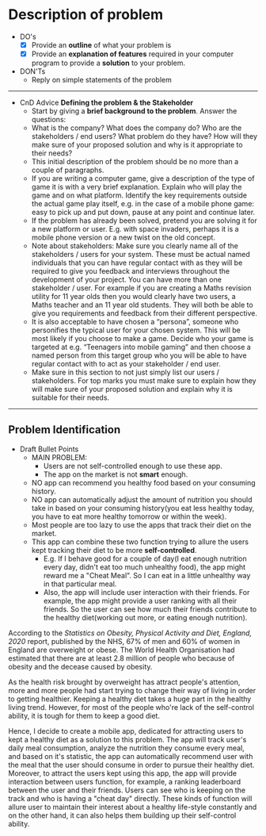 # Description of problem

- DO's
    - [x]  Provide an **outline** of what your problem is
    - [x]  Provide an **explanation of features** required in your computer program to provide a **solution** to your problem.

- DON'Ts
    - Reply on simple statements of the problem

---

- CnD Advice **Defining the problem & the Stakeholder**
    - Start by giving a **brief background to the problem**. Answer the questions:
    - What is the company?
    What does the company do?
    Who are the stakeholders / end users?
    What problem do they have?
    How will they make sure of your proposed solution and why is it appropriate to their needs?
    - This initial description of the problem should be no more than a couple of paragraphs.
    - If you are writing a computer game, give a description of the type of game it is with a very brief explanation.
    Explain who will play the game and on what platform. Identify the key requirements outside the actual game play
    itself, e.g. in the case of a mobile phone game: easy to pick up and put down, pause at any point and continue
    later.
    - If the problem has already been solved, pretend you are solving it for a new platform or user. E.g. with space
    invaders, perhaps it is a mobile phone version or a new twist on the old concept.
    - Note about stakeholders: Make sure you clearly name all of the stakeholders / users for your system. These must
    be actual named individuals that you can have regular contact with as they will be required to give you feedback
    and interviews throughout the development of your project. You can have more than one stakeholder / user. For
    example if you are creating a Maths revision utility for 11 year olds then you would clearly have two users, a Maths
    teacher and an 11 year old students. They will both be able to give you requirements and feedback from their
    different perspective.
    - It is also acceptable to have chosen a “persona”, someone who personifies the typical user for your chosen system.
    This will be most likely if you choose to make a game. Decide who your game is targeted at e.g. “Teenagers into
    mobile gaming” and then choose a named person from this target group who you will be able to have regular
    contact with to act as your stakeholder / end user.
    - Make sure in this section to not just simply list our users / stakeholders. For top marks you must make sure to
    explain how they will make sure of your proposed solution and explain why it is suitable for their needs.

---

## Problem Identification

- Draft Bullet Points
    - MAIN PROBLEM:
        - Users are not self-controlled enough to use these app.
        - The app on the market is not **smart** enough.
    - NO app can recommend you healthy food based on your consuming history.
    - NO app can automatically adjust the amount of nutrition you should take in based on your consuming history(you eat less healthy today, you have to eat more healthy tomorrow or within the week).
    - Most people are too lazy to use the apps that track their diet on the market.
    - This app can combine these two function trying to allure the users kept tracking their diet to be more **self-controlled**.
        - E.g. If I behave good for a couple of day(I eat enough nutrition every day, didn't eat too much unhealthy food), the app might reward me a "Cheat Meal". So I can eat in a little unhealthy way in that particular meal.
        - Also, the app will include user interaction with their friends. For example, the app might provide a user ranking with all their friends. So the user can see how much their friends contribute to the healthy diet(working out more, or eating enough nutrition).

According to the *Statistics on Obesity, Physical Activity and Diet, England, 2020* report, published by the NHS, 67% of men and 60% of women in England are overweight or obese. The World Health Organisation had estimated that there are at least 2.8 million of people who because of obesity and the decease caused by obesity. 

As the health risk brought by overweight has attract people's attention, more and more people had start trying to change their way of living in order to getting healthier. Keeping a healthy diet takes a huge part in the healthy living trend. However, for most of the people who're lack of the self-control ability, it is tough for them to keep a good diet.

Hence, I decide to create a mobile app, dedicated for attracting users to kept a healthy diet as a solution to this problem. The app will track user's daily meal consumption, analyze the nutrition they consume every meal, and based on it's statistic, the app can automatically recommend user with the meal that the user should consume in order to pursue their healthy diet. Moreover, to attract the users kept using this app, the app will provide interaction between users function, for example, a ranking leaderboard between the user and their friends. Users can see who is keeping on the track and who is having a "cheat day" directly. These kinds of function will allure user to maintain their interest about a healthy life-style constantly and on the other hand, it can also helps them building up their self-control ability.